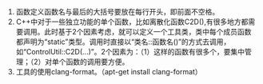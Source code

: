 1. 函数定义函数名与最后的大括号要放在每行开头，即前面不空格。
2. C++中对于一些独立功能的单个函数，比如离散化函数C2D(),有很多地方都需要调用。此时基于2个因素考虑，就可以定义一个工具类，类中每个成员函数都声明为“static”类型。调用时直接以“类名::函数名()”的方式去调用，如“ControlUtil::C2D(...)”。2个因素为：（1）这样的函数有很多个，要集中管理；（2）对单个函数的调用要方便。
3. 工具的使用clang-format。（apt-get install clang-format）
